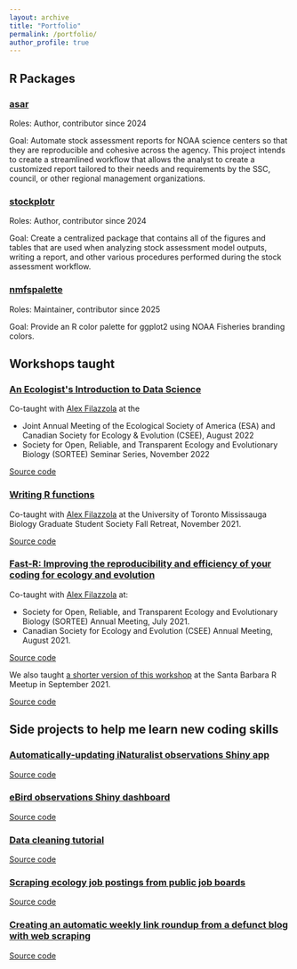 ```yaml
---
layout: archive
title: "Portfolio"
permalink: /portfolio/
author_profile: true
---
```


## R Packages

### [asar](https://nmfs-ost.github.io/asar/)

Roles: Author, contributor since 2024

Goal: Automate stock assessment reports for NOAA science centers so that they are reproducible and cohesive across the agency. This project intends to create a streamlined workflow that allows the analyst to create a customized report tailored to their needs and requirements by the SSC, council, or other regional management organizations.

### [stockplotr](https://nmfs-ost.github.io/stockplotr/)

Roles: Author, contributor since 2024

Goal: Create a centralized package that contains all of the figures and tables that are used when analyzing stock assessment model outputs, writing a report, and other various procedures performed during the stock assessment workflow.

### [nmfspalette](https://nmfs-fish-tools.github.io/nmfspalette/)

Roles: Maintainer, contributor since 2025

Goal: Provide an R color palette for ggplot2 using NOAA Fisheries branding colors.

## Workshops taught

### [An Ecologist's Introduction to Data Science](https://sbreitbart.github.io/DataSci_for_Ecologists/)

Co-taught with [Alex Filazzola](http://www.filazzola.info/) at the

-   Joint Annual Meeting of the Ecological Society of America (ESA) and Canadian Society for Ecology & Evolution (CSEE), August 2022
-   Society for Open, Reliable, and Transparent Ecology and Evolutionary Biology (SORTEE) Seminar Series, November 2022

<a href="https://github.com/sbreitbart/DataSci_for_Ecologists" class="btn btn-outline-success" role="button">Source code</a>

### [Writing R functions](https://sbreitbart.github.io/BGSS_Retreat_2021_Workshop/)

Co-taught with [Alex Filazzola](http://www.filazzola.info/) at the University of Toronto Mississauga Biology Graduate Student Society Fall Retreat, November 2021.

<a href="https://github.com/sbreitbart/BGSS_Retreat_2021_Workshop" class="btn btn-outline-success" role="button">Source code</a>

### [Fast-R: Improving the reproducibility and efficiency of your coding for ecology and evolution](https://afilazzola.github.io/FastR/)

Co-taught with [Alex Filazzola](http://www.filazzola.info/) at:

-   Society for Open, Reliable, and Transparent Ecology and Evolutionary Biology (SORTEE) Annual Meeting, July 2021.
-   Canadian Society for Ecology and Evolution (CSEE) Annual Meeting, August 2021.

<a href="https://github.com/afilazzola/FastR" class="btn btn-outline-success" role="button">Source code</a>

We also taught [a shorter version of this workshop](https://afilazzola.github.io/SBMeetup2021-FastR/) at the Santa Barbara R Meetup in September 2021.

<a href="https://github.com/afilazzola/SBMeetup2021-FastR" class="btn btn-outline-success" role="button">Source code</a>

## Side projects to help me learn new coding skills

### [Automatically-updating iNaturalist observations Shiny app](https://spv2p2-sophie-breitbart.shinyapps.io/iNaturalist_2023_SB/)

<a href="https://github.com/sbreitbart/inat_automatic" class="btn btn-outline-success" role="button">Source code</a>

### [eBird observations Shiny dashboard](https://spv2p2-sophie-breitbart.shinyapps.io/ebird_dashboard2/)

<a href="https://github.com/sbreitbart/ebird_dash2" class="btn btn-outline-success" role="button">Source code</a>

### [Data cleaning tutorial](https://rpubs.com/sbreitbart/data_cleaning)

<a href="https://github.com/sbreitbart/data_cleaning" class="btn btn-outline-success" role="button">Source code</a>

### [Scraping ecology job postings from public job boards](https://github.com/sbreitbart/job_board_scraping)

<a href="https://github.com/sbreitbart/job_board_scraping" class="btn btn-outline-success" role="button">Source code</a>

### [Creating an automatic weekly link roundup from a defunct blog with web scraping](https://github.com/sbreitbart/scrape_hp)

<a href="https://github.com/sbreitbart/scrape_hp" class="btn btn-outline-success" role="button">Source code</a>
